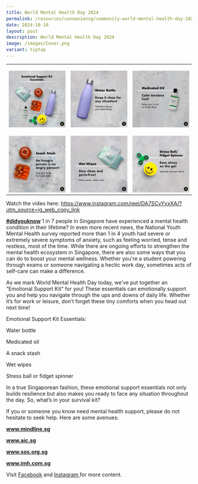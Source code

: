 ```yaml
---
title: World Mental Health Day 2024
permalink: /resources/connexionsg/community-world-mental-health-day-2024/
date: 2024-10-10
layout: post
description: World Mental Health Day 2024
image: /images/Cover.png
variant: tiptap
---
```

<table style="minWidth: 75px">
<colgroup>
<col>
<col>
<col>
</colgroup>
<tbody>
<tr>
<th rowspan="1" colspan="1">
<p></p>
<div class="isomer-image-wrapper">
<img style="width: 100%" height="auto" width="100%" alt="" src="/images/Cover.png">
</div>
</th>
<th rowspan="1" colspan="1">
<p></p>
<div class="isomer-image-wrapper">
<img style="width: 100%" height="auto" width="100%" alt="" src="/images/Water_bottle.png">
</div>
</th>
<th rowspan="1" colspan="1">
<p></p>
<div class="isomer-image-wrapper">
<img style="width: 100%" height="auto" width="100%" alt="" src="/images/Medicated_Oil.png">
</div>
</th>
</tr>
<tr>
<td rowspan="1" colspan="1">
<p></p>
<div class="isomer-image-wrapper">
<img style="width: 100%" height="auto" width="100%" alt="" src="/images/Snack.png">
</div>
</td>
<td rowspan="1" colspan="1">
<p></p>
<div class="isomer-image-wrapper">
<img style="width: 100%" height="auto" width="100%" alt="" src="/images/Wet_wipes.png">
</div>
</td>
<td rowspan="1" colspan="1">
<p></p>
<div class="isomer-image-wrapper">
<img style="width: 100%" height="auto" width="100%" alt="" src="/images/Fidget_Spinner.jpg">
</div>
</td>
</tr>
</tbody>
</table>
<p>Watch the video here: <a href="https://www.instagram.com/reel/DA7SCvYvxXA/?utm_source=ig_web_copy_link" rel="noopener noreferrer nofollow" target="_blank">https://www.instagram.com/reel/DA7SCvYvxXA/?utm_source=ig_web_copy_link</a>
</p>
<p><strong><a href="https://www.facebook.com/hashtag/didyouknow?__eep__=6&amp;__cft__[0]=AZX1wgCLay0HmvOwlbdplyaEg4CyikfwUKRHI9tvuPGSkX0dLMd2sbgRwWIh4JSjhxTwQ4oyuvJjma9SuI2hWrROEuKXVIjUZJSr-yWyFYMKj3_cxvXcp8vTfrt6NZBlR2l_wB8YDDmlLwxeVdxDx0o69jW6PfNMryEYsq5bq3__Yko5-vkciUrVRxd_fjoo7Uc&amp;__tn__=*NK-R" class="x1i10hfl xjbqb8w x1ejq31n xd10rxx x1sy0etr x17r0tee x972fbf xcfux6l x1qhh985 xm0m39n x9f619 x1ypdohk xt0psk2 xe8uvvx xdj266r x11i5rnm xat24cr x1mh8g0r xexx8yu x4uap5 x18d9i69 xkhd6sd x16tdsg8 x1hl2dhg xggy1nq x1a2a7pz x1sur9pj xkrqix3 x1fey0fg x1s688f" rel="noopener noreferrer nofollow" target="_blank">#didyouknow</a></strong> 1
in 7 people in Singapore have experienced a mental health condition in
their lifetime? In even more recent news, the National Youth Mental Health
survey reported more than 1 in 4 youth had severe or extremely severe symptoms
of anxiety, such as feeling worried, tense and restless, most of the time.
While there are ongoing efforts to strengthen the mental health ecosystem
in Singapore, there are also some ways that you can do to boost your mental
wellness. Whether you're a student powering through exams or someone navigating
a hectic work day, sometimes acts of self-care can make a difference.</p>
<p>As we mark World Mental Health Day today, we’ve put together an “Emotional
Support Kit” for you! These essentials can emotionally support you and
help you navigate through the ups and downs of daily life. Whether it’s
for work or leisure, don’t forget these tiny comforts when you head out
next time!</p>
<p>Emotional Support Kit Essentials:</p>
<p>Water bottle</p>
<p>Medicated oil</p>
<p>A snack stash</p>
<p>Wet wipes</p>
<p>Stress ball or fidget spinner</p>
<p>In a true Singaporean fashion, these emotional support essentials not
only builds resilience but also makes you ready to face any situation throughout
the day. So, what’s in your survival kit?</p>
<p>If you or someone you know need mental health support, please do not hesitate
to seek help. Here are some avenues:</p>
<p><strong><a href="https://www.facebook.com/hashtag/didyouknow?__eep__=6&amp;amp;__cft__[0]=AZX1wgCLay0HmvOwlbdplyaEg4CyikfwUKRHI9tvuPGSkX0dLMd2sbgRwWIh4JSjhxTwQ4oyuvJjma9SuI2hWrROEuKXVIjUZJSr-yWyFYMKj3_cxvXcp8vTfrt6NZBlR2l_wB8YDDmlLwxeVdxDx0o69jW6PfNMryEYsq5bq3__Yko5-vkciUrVRxd_fjoo7Uc&amp;amp;__tn__=*NK-R" rel="noopener noreferrer nofollow" target="_blank">www.mindline.sg</a></strong>
</p>
<p><strong><a href="https://www.facebook.com/hashtag/didyouknow?__eep__=6&amp;amp;__cft__[0]=AZX1wgCLay0HmvOwlbdplyaEg4CyikfwUKRHI9tvuPGSkX0dLMd2sbgRwWIh4JSjhxTwQ4oyuvJjma9SuI2hWrROEuKXVIjUZJSr-yWyFYMKj3_cxvXcp8vTfrt6NZBlR2l_wB8YDDmlLwxeVdxDx0o69jW6PfNMryEYsq5bq3__Yko5-vkciUrVRxd_fjoo7Uc&amp;amp;__tn__=*NK-R" rel="noopener noreferrer nofollow" target="_blank">www.aic.sg</a></strong>
</p>
<p><strong><a href="https://www.facebook.com/hashtag/didyouknow?__eep__=6&amp;amp;__cft__[0]=AZX1wgCLay0HmvOwlbdplyaEg4CyikfwUKRHI9tvuPGSkX0dLMd2sbgRwWIh4JSjhxTwQ4oyuvJjma9SuI2hWrROEuKXVIjUZJSr-yWyFYMKj3_cxvXcp8vTfrt6NZBlR2l_wB8YDDmlLwxeVdxDx0o69jW6PfNMryEYsq5bq3__Yko5-vkciUrVRxd_fjoo7Uc&amp;amp;__tn__=*NK-R" rel="noopener noreferrer nofollow" target="_blank">www.sos.org.sg</a></strong>
</p>
<p><strong><a href="https://www.facebook.com/hashtag/didyouknow?__eep__=6&amp;amp;__cft__[0]=AZX1wgCLay0HmvOwlbdplyaEg4CyikfwUKRHI9tvuPGSkX0dLMd2sbgRwWIh4JSjhxTwQ4oyuvJjma9SuI2hWrROEuKXVIjUZJSr-yWyFYMKj3_cxvXcp8vTfrt6NZBlR2l_wB8YDDmlLwxeVdxDx0o69jW6PfNMryEYsq5bq3__Yko5-vkciUrVRxd_fjoo7Uc&amp;amp;__tn__=*NK-R" rel="noopener noreferrer nofollow" target="_blank">www.imh.com.sg</a></strong>
</p>
<p>Visit <a href="https://www.facebook.com/ConnexionSG" rel="noopener nofollow" target="_blank"><u>Facebook</u></a> and
<a href="https://www.instagram.com/connexionsg/" rel="noopener nofollow" target="_blank"><u>Instagram </u>
</a>for more content.</p>